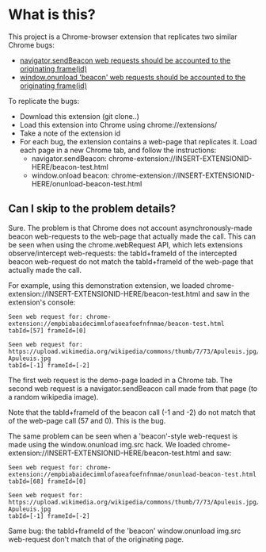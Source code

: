 # What is this?
This project is a Chrome-browser extension that replicates two similar Chrome bugs:
* [navigator.sendBeacon web requests should be accounted to the originating frame(id)](https://code.google.com/p/chromium/issues/detail?id=522124)
* [window.onunload 'beacon' web requests should be accounted to the originating frame(id)](https://code.google.com/p/chromium/issues/detail?id=522129)

To replicate the bugs:
* Download this extension (git clone..)
* Load this extension into Chrome using chrome://extensions/
* Take a note of the extension id
* For each bug, the extension contains a web-page that replicates it. Load each page in a new Chrome tab, and follow the instructions:
  * navigator.sendBeacon: chrome-extension://INSERT-EXTENSIONID-HERE/beacon-test.html 
  * window.onload beacon: chrome-extension://INSERT-EXTENSIONID-HERE/onunload-beacon-test.html
 
## Can I skip to the problem details?

Sure. The problem is that Chrome does not account asynchronously-made beacon web-requests to the web-page that actually made the call. This can be seen when using the chrome.webRequest API, which lets extensions observe/intercept web-requests: the tabId+frameId of the intercepted beacon web-request do not match the tabId+frameId of the web-page that actually made the call.

For example, using this demonstration extension, we loaded chrome-extension://INSERT-EXTENSIONID-HERE/beacon-test.html and saw in the extension's console:
```
Seen web request for: chrome-extension://empbiabaidecimmlofaoeafoefnfnmae/beacon-test.html
tabId=[57] frameId=[0]

Seen web request for: https://upload.wikimedia.org/wikipedia/commons/thumb/7/73/Apuleuis.jpg/1280px-Apuleuis.jpg
tabId=[-1] frameId=[-2]
```

The first web request is the demo-page loaded in a Chrome tab. The second web request is a navigator.sendBeacon call made from that page (to a random wikipedia image).

Note that the tabId+frameId of the beacon call (-1 and -2) do not match that of the web-page call (57 and 0). This is the bug.

The same problem can be seen when a 'beacon'-style web-request is made using the window.onunload img.src hack. We loaded chrome-extension://INSERT-EXTENSIONID-HERE/beacon-test.html and saw:
```
Seen web request for: chrome-extension://empbiabaidecimmlofaoeafoefnfnmae/onunload-beacon-test.html
tabId=[68] frameId=[0]

Seen web request for: https://upload.wikimedia.org/wikipedia/commons/thumb/7/73/Apuleuis.jpg/1280px-Apuleuis.jpg
tabId=[-1] frameId=[-2]
```

Same bug: the tabId+frameId of the 'beacon' window.onunload img.src web-request don't match that of the originating page.
